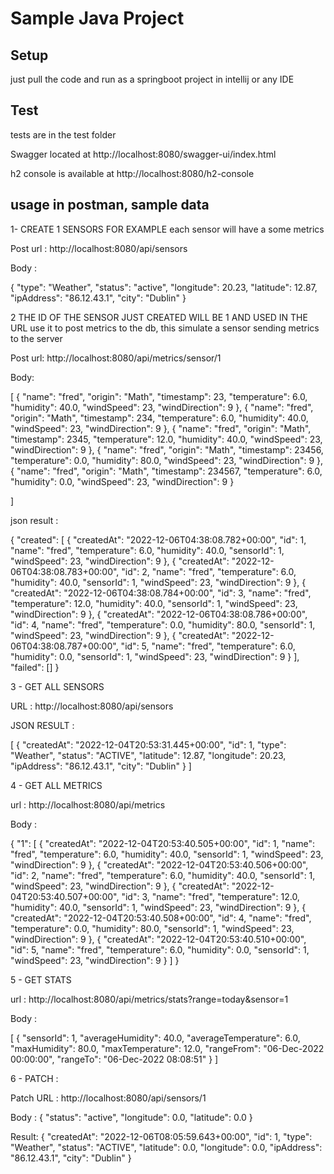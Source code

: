 # Sample Java Project



## Setup
just pull the code and run as a springboot project in intellij or any IDE

## Test
tests are in the test folder
 
Swagger located at 
http://localhost:8080/swagger-ui/index.html

 h2 console is available at http://localhost:8080/h2-console
 
 ## usage in postman, sample data


1- CREATE 1 SENSORS FOR EXAMPLE
each sensor will have a some metrics

Post url : http://localhost:8080/api/sensors

Body : 

{
    "type": "Weather",
    "status": "active",
    "longitude": 20.23,
    "latitude": 12.87,
    "ipAddress": "86.12.43.1",
    "city": "Dublin"
}


2 THE ID OF THE SENSOR JUST CREATED WILL BE 1 AND USED IN THE URL 
use it to post metrics to the db, this simulate a sensor sending metrics to the server

Post url: http://localhost:8080/api/metrics/sensor/1

Body:

[
{
    "name": "fred",
    "origin": "Math",
    "timestamp": 23,
    "temperature": 6.0,
    "humidity": 40.0,
    "windSpeed": 23,
     "windDirection": 9
},
{
    "name": "fred",
    "origin": "Math",
    "timestamp": 234,
    "temperature": 6.0,
    "humidity": 40.0,
    "windSpeed": 23,
     "windDirection": 9
},
{
    "name": "fred",
    "origin": "Math",
    "timestamp": 2345,
    "temperature": 12.0,
    "humidity": 40.0,
    "windSpeed": 23,
     "windDirection": 9
},
{
    "name": "fred",
    "origin": "Math",
    "timestamp": 23456,
    "temperature": 0.0,
    "humidity": 80.0,
    "windSpeed": 23,
     "windDirection": 9
},
{
    "name": "fred",
    "origin": "Math",
    "timestamp": 234567,
    "temperature": 6.0,
    "humidity": 0.0,
    "windSpeed": 23,
     "windDirection": 9
}


]


json result :

{
    "created": [
        {
            "createdAt": "2022-12-06T04:38:08.782+00:00",
            "id": 1,
            "name": "fred",
            "temperature": 6.0,
            "humidity": 40.0,
            "sensorId": 1,
            "windSpeed": 23,
            "windDirection": 9
        },
        {
            "createdAt": "2022-12-06T04:38:08.783+00:00",
            "id": 2,
            "name": "fred",
            "temperature": 6.0,
            "humidity": 40.0,
            "sensorId": 1,
            "windSpeed": 23,
            "windDirection": 9
        },
        {
            "createdAt": "2022-12-06T04:38:08.784+00:00",
            "id": 3,
            "name": "fred",
            "temperature": 12.0,
            "humidity": 40.0,
            "sensorId": 1,
            "windSpeed": 23,
            "windDirection": 9
        },
        {
            "createdAt": "2022-12-06T04:38:08.786+00:00",
            "id": 4,
            "name": "fred",
            "temperature": 0.0,
            "humidity": 80.0,
            "sensorId": 1,
            "windSpeed": 23,
            "windDirection": 9
        },
        {
            "createdAt": "2022-12-06T04:38:08.787+00:00",
            "id": 5,
            "name": "fred",
            "temperature": 6.0,
            "humidity": 0.0,
            "sensorId": 1,
            "windSpeed": 23,
            "windDirection": 9
        }
    ],
    "failed": []
}



3 - GET ALL SENSORS

URL : http://localhost:8080/api/sensors

JSON RESULT :

[
    {
        "createdAt": "2022-12-04T20:53:31.445+00:00",
        "id": 1,
        "type": "Weather",
        "status": "ACTIVE",
        "latitude": 12.87,
        "longitude": 20.23,
        "ipAddress": "86.12.43.1",
        "city": "Dublin"
    }
]



4 - GET ALL METRICS

url : http://localhost:8080/api/metrics

Body :

{
    "1": [
        {
            "createdAt": "2022-12-04T20:53:40.505+00:00",
            "id": 1,
            "name": "fred",
            "temperature": 6.0,
            "humidity": 40.0,
            "sensorId": 1,
            "windSpeed": 23,
            "windDirection": 9
        },
        {
            "createdAt": "2022-12-04T20:53:40.506+00:00",
            "id": 2,
            "name": "fred",
            "temperature": 6.0,
            "humidity": 40.0,
            "sensorId": 1,
            "windSpeed": 23,
            "windDirection": 9
        },
        {
            "createdAt": "2022-12-04T20:53:40.507+00:00",
            "id": 3,
            "name": "fred",
            "temperature": 12.0,
            "humidity": 40.0,
            "sensorId": 1,
            "windSpeed": 23,
            "windDirection": 9
        },
        {
            "createdAt": "2022-12-04T20:53:40.508+00:00",
            "id": 4,
            "name": "fred",
            "temperature": 0.0,
            "humidity": 80.0,
            "sensorId": 1,
            "windSpeed": 23,
            "windDirection": 9
        },
        {
            "createdAt": "2022-12-04T20:53:40.510+00:00",
            "id": 5,
            "name": "fred",
            "temperature": 6.0,
            "humidity": 0.0,
            "sensorId": 1,
            "windSpeed": 23,
            "windDirection": 9
        }
    ]
}


5 - GET STATS

url : http://localhost:8080/api/metrics/stats?range=today&sensor=1

Body :

[
    {
        "sensorId": 1,
        "averageHumidity": 40.0,
        "averageTemperature": 6.0,
        "maxHumidity": 80.0,
        "maxTemperature": 12.0,
        "rangeFrom": "06-Dec-2022 00:00:00",
        "rangeTo": "06-Dec-2022 08:08:51"
    }
]



6 - PATCH : 

Patch URL : http://localhost:8080/api/sensors/1

Body :
{
    "status": "active",
    "longitude": 0.0,
    "latitude": 0.0
}


Result:
{
    "createdAt": "2022-12-06T08:05:59.643+00:00",
    "id": 1,
    "type": "Weather",
    "status": "ACTIVE",
    "latitude": 0.0,
    "longitude": 0.0,
    "ipAddress": "86.12.43.1",
    "city": "Dublin"
}

